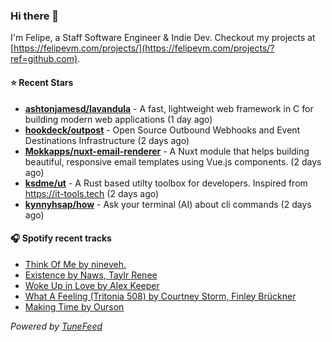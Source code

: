 ### Hi there 👋

I'm Felipe, a Staff Software Engineer & Indie Dev. Checkout my projects at [https://felipevm.com/projects/](https://felipevm.com/projects/?ref=github.com).

#### ⭐ Recent Stars
- **[ashtonjamesd/lavandula](https://github.com/ashtonjamesd/lavandula)** - A fast, lightweight web framework in C for building modern web applications (1 day ago)
- **[hookdeck/outpost](https://github.com/hookdeck/outpost)** - Open Source Outbound Webhooks and Event Destinations Infrastructure (2 days ago)
- **[Mokkapps/nuxt-email-renderer](https://github.com/Mokkapps/nuxt-email-renderer)** - A Nuxt module that helps building beautiful, responsive email templates using Vue.js components. (2 days ago)
- **[ksdme/ut](https://github.com/ksdme/ut)** - A Rust based utilty toolbox for developers. Inspired from https://it-tools.tech (2 days ago)
- **[kynnyhsap/how](https://github.com/kynnyhsap/how)** - Ask your terminal (AI) about cli commands (2 days ago)

#### 🎧 Spotify recent tracks
- [Think Of Me by nineveh.](https://open.spotify.com/track/0aQME3ISdo2GNC0Bii9aaI)
- [Existence by Naws, Taylr Renee](https://open.spotify.com/track/2TzcBGqHgivNmYo8PRZtjJ)
- [Woke Up in Love by Alex Keeper](https://open.spotify.com/track/1cBb6fiyDm4LAcMSJCHHCF)
- [What A Feeling (Tritonia 508) by Courtney Storm, Finley Brückner](https://open.spotify.com/track/5audIt9BAx7wOrbfuAbKqi)
- [Making Time by Ourson](https://open.spotify.com/track/7u87HZQy8KnuhjVx4pPLjl)

_Powered by [TuneFeed](https://tunefeed.app?ref=github.com)_
